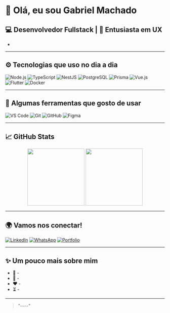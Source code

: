 # 👋 Olá, eu sou Gabriel Machado

## 💻 Desenvolvedor Fullstack | 🧠 Entusiasta em UX 

-

---

## ⚙️ Tecnologias que uso no dia a dia

![Node.js](https://img.shields.io/badge/-Node.js-339933?style=flat&logo=node.js&logoColor=white)
![TypeScript](https://img.shields.io/badge/-TypeScript-3178C6?style=flat&logo=typescript&logoColor=white)
![NestJS](https://img.shields.io/badge/-NestJS-E0234E?style=flat&logo=nestjs&logoColor=white)
![PostgreSQL](https://img.shields.io/badge/-PostgreSQL-336791?style=flat&logo=postgresql&logoColor=white)
![Prisma](https://img.shields.io/badge/-Prisma-2D3748?style=flat&logo=prisma&logoColor=white)
![Vue.js](https://img.shields.io/badge/-Vue.js-4FC08D?style=flat&logo=vue.js&logoColor=white)
![Flutter](https://img.shields.io/badge/-Flutter-02569B?style=flat&logo=flutter&logoColor=white)
![Docker](https://img.shields.io/badge/-Docker-2496ED?style=flat&logo=docker&logoColor=white)

---

## 🧰 Algumas ferramentas que gosto de usar

![VS Code](https://img.shields.io/badge/-VS%20Code-007ACC?style=flat&logo=visual-studio-code&logoColor=white)
![Git](https://img.shields.io/badge/-Git-F05032?style=flat&logo=git&logoColor=white)
![GitHub](https://img.shields.io/badge/-GitHub-181717?style=flat&logo=github&logoColor=white)
![Figma](https://img.shields.io/badge/-Figma-F24E1E?style=flat&logo=figma&logoColor=white)

---

## 📈 GitHub Stats

<p align="center">
  <img height="180em" src="https://github-readme-stats.vercel.app/api?username=machadogabriel&show_icons=true&theme=radical&count_private=true"/>
  <img height="180em" src="https://github-readme-stats.vercel.app/api/top-langs/?username=machadogabriel&layout=compact&theme=radical"/>
</p>

---

## 🌍 Vamos nos conectar!

[![LinkedIn](https://img.shields.io/badge/-Gabriel%20Machado-0077B5?style=flat&logo=linkedin&logoColor=white)](https://www.linkedin.com/in/seu-linkedin-aqui)
[![WhatsApp](https://img.shields.io/badge/-WhatsApp-25D366?style=flat&logo=whatsapp&logoColor=white)](https://wa.me/seunumero)
[![Portfolio](https://img.shields.io/badge/-Portfólio-000?style=flat&logo=google-chrome&logoColor=white)](https://seuportfolio.dev)

---

## ✨ Um pouco mais sobre mim

- 🔧 -
- 🧠 -
- ❤️ -
- ⏳ -

---

> _"----"_
